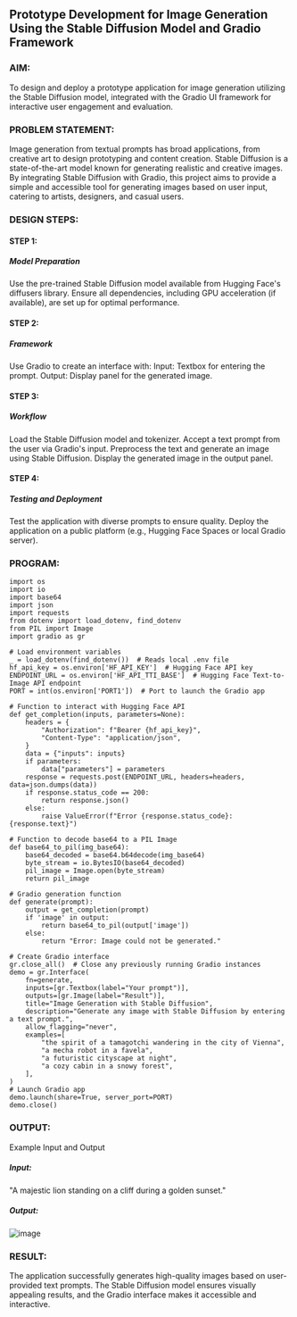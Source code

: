 ## Prototype Development for Image Generation Using the Stable Diffusion Model and Gradio Framework

### AIM:
To design and deploy a prototype application for image generation utilizing the Stable Diffusion model, integrated with the Gradio UI framework for interactive user engagement and evaluation.

### PROBLEM STATEMENT:
Image generation from textual prompts has broad applications, from creative art to design prototyping and content creation. Stable Diffusion is a state-of-the-art model known for generating realistic and creative images. By integrating Stable Diffusion with Gradio, this project aims to provide a simple and accessible tool for generating images based on user input, catering to artists, designers, and casual users.

### DESIGN STEPS:
#### STEP 1:
##### Model Preparation
Use the pre-trained Stable Diffusion model available from Hugging Face's diffusers library.
Ensure all dependencies, including GPU acceleration (if available), are set up for optimal performance.

#### STEP 2:
##### Framework
Use Gradio to create an interface with:
Input: Textbox for entering the prompt.
Output: Display panel for the generated image.

#### STEP 3:
##### Workflow
Load the Stable Diffusion model and tokenizer.
Accept a text prompt from the user via Gradio's input.
Preprocess the text and generate an image using Stable Diffusion.
Display the generated image in the output panel.

#### STEP 4:
##### Testing and Deployment
Test the application with diverse prompts to ensure quality.
Deploy the application on a public platform (e.g., Hugging Face Spaces or local Gradio server).

### PROGRAM:
```
import os
import io
import base64
import json
import requests
from dotenv import load_dotenv, find_dotenv
from PIL import Image
import gradio as gr

# Load environment variables
_ = load_dotenv(find_dotenv())  # Reads local .env file
hf_api_key = os.environ['HF_API_KEY']  # Hugging Face API key
ENDPOINT_URL = os.environ['HF_API_TTI_BASE']  # Hugging Face Text-to-Image API endpoint
PORT = int(os.environ['PORT1'])  # Port to launch the Gradio app

# Function to interact with Hugging Face API
def get_completion(inputs, parameters=None):
    headers = {
        "Authorization": f"Bearer {hf_api_key}",
        "Content-Type": "application/json",
    }
    data = {"inputs": inputs}
    if parameters:
        data["parameters"] = parameters
    response = requests.post(ENDPOINT_URL, headers=headers, data=json.dumps(data))
    if response.status_code == 200:
        return response.json()
    else:
        raise ValueError(f"Error {response.status_code}: {response.text}")

# Function to decode base64 to a PIL Image
def base64_to_pil(img_base64):
    base64_decoded = base64.b64decode(img_base64)
    byte_stream = io.BytesIO(base64_decoded)
    pil_image = Image.open(byte_stream)
    return pil_image

# Gradio generation function
def generate(prompt):
    output = get_completion(prompt)
    if 'image' in output:
        return base64_to_pil(output['image'])
    else:
        return "Error: Image could not be generated."

# Create Gradio interface
gr.close_all()  # Close any previously running Gradio instances
demo = gr.Interface(
    fn=generate,
    inputs=[gr.Textbox(label="Your prompt")],
    outputs=[gr.Image(label="Result")],
    title="Image Generation with Stable Diffusion",
    description="Generate any image with Stable Diffusion by entering a text prompt.",
    allow_flagging="never",
    examples=[
        "the spirit of a tamagotchi wandering in the city of Vienna",
        "a mecha robot in a favela",
        "a futuristic cityscape at night",
        "a cozy cabin in a snowy forest",
    ],
)
# Launch Gradio app
demo.launch(share=True, server_port=PORT)
demo.close()
```

### OUTPUT:
Example Input and Output
##### Input:
"A majestic lion standing on a cliff during a golden sunset."

##### Output:
![image](https://github.com/user-attachments/assets/59e4117c-d777-4c63-ad44-c1b84dbeb96a)


### RESULT:
The application successfully generates high-quality images based on user-provided text prompts. The Stable Diffusion model ensures visually appealing results, and the Gradio interface makes it accessible and interactive.
